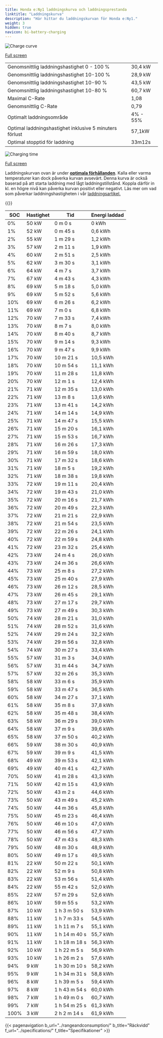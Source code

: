 ```yaml
---
title: Honda e:Ny1 laddningskurva och laddningsprestanda
linktitle: "Laddningskurva"
description: "Här hittar du laddningskurvan för Honda e:Ny1."
weight: 3
hidden: true
navicon: bi-battery-charging
---
```

<!-- markdownlint-disable MD033 -->
<img src="/images/models/honda/e_ny1/e_ny1/chargingcurve.svg" alt="Charge curve" class="img-fluid">

[Full screen](/images/models/honda/e_ny1/e_ny1/chargingcurve.svg)


<table class="table table-striped border">
<tbody>
<tr>
<td>Genomsnittlig laddningshastighet 0 - 100 %</td><td>30,4 kW</td>
</tr>
<tr>
<td>Genomsnittlig laddningshastighet 10-100 %</td><td>28,9 kW</td>
</tr>
<tr>
<td>Genomsnittlig laddningshastighet 10-90 %</td><td>43,5 kW</td>
</tr>
<tr>
<td>Genomsnittlig laddningshastighet 10-80 %</td><td>60,7 kW</td>
</tr>
<tr>
<td>Maximal C-Rate</td><td>1,08</td>
</tr>
<tr>
<td>Genomsnittlig C-Rate</td><td>0,79</td>
</tr>
<tr>
<td>Optimalt laddningsområde</td><td>4% - 55%</td>
</tr>
<tr>
<td>Optimal laddningshastighet inklusive 5 minuters förlust</td><td>57,1kW</td>
</tr>
<tr>
<td>Optimal stopptid för laddning</td><td>33m12s</td>
</tr>
</tbody>
</table>
<img src="/images/models/honda/e_ny1/e_ny1/chargingtime.svg" alt="Charging time" class="img-fluid">

[Full screen](/images/models/honda/e_ny1/e_ny1/chargingtime.svg)


Laddningskurvan ovan är under **[optimala förhållanden](../../../../../technology/battery/charging/#temperatur)**. Kalla eller varma temperaturer kan dock påverka kurvan avsevärt. Denna kurva är också baserad på att starta laddning med lågt laddningstillstånd. Koppla därför in kl. en högre nivå kan påverka kurvan positivt eller negativt. Läs mer om vad som påverkar laddningshastigheten i vår [laddningsartikel.](../../../../../technology/battery/charging/)


{{<evkxdisplayaddarticle />}}
<table class="table table-striped border">
<thead>
<tr><th>SOC</th><th>Hastighet</th><th>Tid</th><th>Energi laddad</th></tr>
</thead>
<tbody>
<tr>
<td>0%</td><td>50 kW</td><td> 0 m 0 s </td><td>0 kWh </td>
</tr>
<tr>
<td>1%</td><td>52 kW</td><td> 0 m 45 s </td><td>0,6 kWh </td>
</tr>
<tr>
<td>2%</td><td>55 kW</td><td> 1 m 29 s </td><td>1,2 kWh </td>
</tr>
<tr>
<td>3%</td><td>57 kW</td><td> 2 m 11 s </td><td>1,9 kWh </td>
</tr>
<tr>
<td>4%</td><td>60 kW</td><td> 2 m 51 s </td><td>2,5 kWh </td>
</tr>
<tr>
<td>5%</td><td>62 kW</td><td> 3 m 30 s </td><td>3,1 kWh </td>
</tr>
<tr>
<td>6%</td><td>64 kW</td><td> 4 m 7 s </td><td>3,7 kWh </td>
</tr>
<tr>
<td>7%</td><td>67 kW</td><td> 4 m 43 s </td><td>4,3 kWh </td>
</tr>
<tr>
<td>8%</td><td>69 kW</td><td> 5 m 18 s </td><td>5,0 kWh </td>
</tr>
<tr>
<td>9%</td><td>69 kW</td><td> 5 m 52 s </td><td>5,6 kWh </td>
</tr>
<tr>
<td>10%</td><td>69 kW</td><td> 6 m 26 s </td><td>6,2 kWh </td>
</tr>
<tr>
<td>11%</td><td>69 kW</td><td> 7 m 0 s </td><td>6,8 kWh </td>
</tr>
<tr>
<td>12%</td><td>70 kW</td><td> 7 m 33 s </td><td>7,4 kWh </td>
</tr>
<tr>
<td>13%</td><td>70 kW</td><td> 8 m 7 s </td><td>8,0 kWh </td>
</tr>
<tr>
<td>14%</td><td>70 kW</td><td> 8 m 40 s </td><td>8,7 kWh </td>
</tr>
<tr>
<td>15%</td><td>70 kW</td><td> 9 m 14 s </td><td>9,3 kWh </td>
</tr>
<tr>
<td>16%</td><td>70 kW</td><td> 9 m 47 s </td><td>9,9 kWh </td>
</tr>
<tr>
<td>17%</td><td>70 kW</td><td> 10 m 21 s </td><td>10,5 kWh </td>
</tr>
<tr>
<td>18%</td><td>70 kW</td><td> 10 m 54 s </td><td>11,1 kWh </td>
</tr>
<tr>
<td>19%</td><td>70 kW</td><td> 11 m 28 s </td><td>11,8 kWh </td>
</tr>
<tr>
<td>20%</td><td>70 kW</td><td> 12 m 1 s </td><td>12,4 kWh </td>
</tr>
<tr>
<td>21%</td><td>71 kW</td><td> 12 m 35 s </td><td>13,0 kWh </td>
</tr>
<tr>
<td>22%</td><td>71 kW</td><td> 13 m 8 s </td><td>13,6 kWh </td>
</tr>
<tr>
<td>23%</td><td>71 kW</td><td> 13 m 41 s </td><td>14,2 kWh </td>
</tr>
<tr>
<td>24%</td><td>71 kW</td><td> 14 m 14 s </td><td>14,9 kWh </td>
</tr>
<tr>
<td>25%</td><td>71 kW</td><td> 14 m 47 s </td><td>15,5 kWh </td>
</tr>
<tr>
<td>26%</td><td>71 kW</td><td> 15 m 20 s </td><td>16,1 kWh </td>
</tr>
<tr>
<td>27%</td><td>71 kW</td><td> 15 m 53 s </td><td>16,7 kWh </td>
</tr>
<tr>
<td>28%</td><td>71 kW</td><td> 16 m 26 s </td><td>17,3 kWh </td>
</tr>
<tr>
<td>29%</td><td>71 kW</td><td> 16 m 59 s </td><td>18,0 kWh </td>
</tr>
<tr>
<td>30%</td><td>71 kW</td><td> 17 m 32 s </td><td>18,6 kWh </td>
</tr>
<tr>
<td>31%</td><td>71 kW</td><td> 18 m 5 s </td><td>19,2 kWh </td>
</tr>
<tr>
<td>32%</td><td>71 kW</td><td> 18 m 38 s </td><td>19,8 kWh </td>
</tr>
<tr>
<td>33%</td><td>72 kW</td><td> 19 m 11 s </td><td>20,4 kWh </td>
</tr>
<tr>
<td>34%</td><td>72 kW</td><td> 19 m 43 s </td><td>21,0 kWh </td>
</tr>
<tr>
<td>35%</td><td>72 kW</td><td> 20 m 16 s </td><td>21,7 kWh </td>
</tr>
<tr>
<td>36%</td><td>72 kW</td><td> 20 m 49 s </td><td>22,3 kWh </td>
</tr>
<tr>
<td>37%</td><td>72 kW</td><td> 21 m 21 s </td><td>22,9 kWh </td>
</tr>
<tr>
<td>38%</td><td>72 kW</td><td> 21 m 54 s </td><td>23,5 kWh </td>
</tr>
<tr>
<td>39%</td><td>72 kW</td><td> 22 m 26 s </td><td>24,1 kWh </td>
</tr>
<tr>
<td>40%</td><td>72 kW</td><td> 22 m 59 s </td><td>24,8 kWh </td>
</tr>
<tr>
<td>41%</td><td>72 kW</td><td> 23 m 32 s </td><td>25,4 kWh </td>
</tr>
<tr>
<td>42%</td><td>73 kW</td><td> 24 m 4 s </td><td>26,0 kWh </td>
</tr>
<tr>
<td>43%</td><td>73 kW</td><td> 24 m 36 s </td><td>26,6 kWh </td>
</tr>
<tr>
<td>44%</td><td>73 kW</td><td> 25 m 8 s </td><td>27,2 kWh </td>
</tr>
<tr>
<td>45%</td><td>73 kW</td><td> 25 m 40 s </td><td>27,9 kWh </td>
</tr>
<tr>
<td>46%</td><td>73 kW</td><td> 26 m 12 s </td><td>28,5 kWh </td>
</tr>
<tr>
<td>47%</td><td>73 kW</td><td> 26 m 45 s </td><td>29,1 kWh </td>
</tr>
<tr>
<td>48%</td><td>73 kW</td><td> 27 m 17 s </td><td>29,7 kWh </td>
</tr>
<tr>
<td>49%</td><td>73 kW</td><td> 27 m 49 s </td><td>30,3 kWh </td>
</tr>
<tr>
<td>50%</td><td>74 kW</td><td> 28 m 21 s </td><td>31,0 kWh </td>
</tr>
<tr>
<td>51%</td><td>74 kW</td><td> 28 m 52 s </td><td>31,6 kWh </td>
</tr>
<tr>
<td>52%</td><td>74 kW</td><td> 29 m 24 s </td><td>32,2 kWh </td>
</tr>
<tr>
<td>53%</td><td>74 kW</td><td> 29 m 56 s </td><td>32,8 kWh </td>
</tr>
<tr>
<td>54%</td><td>74 kW</td><td> 30 m 27 s </td><td>33,4 kWh </td>
</tr>
<tr>
<td>55%</td><td>57 kW</td><td> 31 m 3 s </td><td>34,0 kWh </td>
</tr>
<tr>
<td>56%</td><td>57 kW</td><td> 31 m 44 s </td><td>34,7 kWh </td>
</tr>
<tr>
<td>57%</td><td>57 kW</td><td> 32 m 26 s </td><td>35,3 kWh </td>
</tr>
<tr>
<td>58%</td><td>58 kW</td><td> 33 m 6 s </td><td>35,9 kWh </td>
</tr>
<tr>
<td>59%</td><td>58 kW</td><td> 33 m 47 s </td><td>36,5 kWh </td>
</tr>
<tr>
<td>60%</td><td>58 kW</td><td> 34 m 27 s </td><td>37,1 kWh </td>
</tr>
<tr>
<td>61%</td><td>58 kW</td><td> 35 m 8 s </td><td>37,8 kWh </td>
</tr>
<tr>
<td>62%</td><td>58 kW</td><td> 35 m 48 s </td><td>38,4 kWh </td>
</tr>
<tr>
<td>63%</td><td>58 kW</td><td> 36 m 29 s </td><td>39,0 kWh </td>
</tr>
<tr>
<td>64%</td><td>58 kW</td><td> 37 m 9 s </td><td>39,6 kWh </td>
</tr>
<tr>
<td>65%</td><td>58 kW</td><td> 37 m 50 s </td><td>40,2 kWh </td>
</tr>
<tr>
<td>66%</td><td>59 kW</td><td> 38 m 30 s </td><td>40,9 kWh </td>
</tr>
<tr>
<td>67%</td><td>59 kW</td><td> 39 m 9 s </td><td>41,5 kWh </td>
</tr>
<tr>
<td>68%</td><td>49 kW</td><td> 39 m 53 s </td><td>42,1 kWh </td>
</tr>
<tr>
<td>69%</td><td>49 kW</td><td> 40 m 41 s </td><td>42,7 kWh </td>
</tr>
<tr>
<td>70%</td><td>50 kW</td><td> 41 m 28 s </td><td>43,3 kWh </td>
</tr>
<tr>
<td>71%</td><td>50 kW</td><td> 42 m 15 s </td><td>43,9 kWh </td>
</tr>
<tr>
<td>72%</td><td>50 kW</td><td> 43 m 2 s </td><td>44,6 kWh </td>
</tr>
<tr>
<td>73%</td><td>50 kW</td><td> 43 m 49 s </td><td>45,2 kWh </td>
</tr>
<tr>
<td>74%</td><td>50 kW</td><td> 44 m 36 s </td><td>45,8 kWh </td>
</tr>
<tr>
<td>75%</td><td>50 kW</td><td> 45 m 23 s </td><td>46,4 kWh </td>
</tr>
<tr>
<td>76%</td><td>50 kW</td><td> 46 m 10 s </td><td>47,0 kWh </td>
</tr>
<tr>
<td>77%</td><td>50 kW</td><td> 46 m 56 s </td><td>47,7 kWh </td>
</tr>
<tr>
<td>78%</td><td>50 kW</td><td> 47 m 43 s </td><td>48,3 kWh </td>
</tr>
<tr>
<td>79%</td><td>50 kW</td><td> 48 m 30 s </td><td>48,9 kWh </td>
</tr>
<tr>
<td>80%</td><td>50 kW</td><td> 49 m 17 s </td><td>49,5 kWh </td>
</tr>
<tr>
<td>81%</td><td>22 kW</td><td> 50 m 22 s </td><td>50,1 kWh </td>
</tr>
<tr>
<td>82%</td><td>22 kW</td><td> 52 m 9 s </td><td>50,8 kWh </td>
</tr>
<tr>
<td>83%</td><td>22 kW</td><td> 53 m 56 s </td><td>51,4 kWh </td>
</tr>
<tr>
<td>84%</td><td>22 kW</td><td> 55 m 42 s </td><td>52,0 kWh </td>
</tr>
<tr>
<td>85%</td><td>22 kW</td><td> 57 m 29 s </td><td>52,6 kWh </td>
</tr>
<tr>
<td>86%</td><td>10 kW</td><td> 59 m 55 s </td><td>53,2 kWh </td>
</tr>
<tr>
<td>87%</td><td>10 kW</td><td>1 h 3 m 50 s </td><td>53,9 kWh </td>
</tr>
<tr>
<td>88%</td><td>11 kW</td><td>1 h 7 m 33 s </td><td>54,5 kWh </td>
</tr>
<tr>
<td>89%</td><td>11 kW</td><td>1 h 11 m 7 s </td><td>55,1 kWh </td>
</tr>
<tr>
<td>90%</td><td>11 kW</td><td>1 h 14 m 40 s </td><td>55,7 kWh </td>
</tr>
<tr>
<td>91%</td><td>11 kW</td><td>1 h 18 m 18 s </td><td>56,3 kWh </td>
</tr>
<tr>
<td>92%</td><td>10 kW</td><td>1 h 22 m 5 s </td><td>56,9 kWh </td>
</tr>
<tr>
<td>93%</td><td>10 kW</td><td>1 h 26 m 2 s </td><td>57,6 kWh </td>
</tr>
<tr>
<td>94%</td><td>9 kW</td><td>1 h 30 m 10 s </td><td>58,2 kWh </td>
</tr>
<tr>
<td>95%</td><td>9 kW</td><td>1 h 34 m 31 s </td><td>58,8 kWh </td>
</tr>
<tr>
<td>96%</td><td>8 kW</td><td>1 h 39 m 5 s </td><td>59,4 kWh </td>
</tr>
<tr>
<td>97%</td><td>8 kW</td><td>1 h 43 m 54 s </td><td>60,0 kWh </td>
</tr>
<tr>
<td>98%</td><td>7 kW</td><td>1 h 49 m 0 s </td><td>60,7 kWh </td>
</tr>
<tr>
<td>99%</td><td>7 kW</td><td>1 h 54 m 25 s </td><td>61,3 kWh </td>
</tr>
<tr>
<td>100%</td><td>3 kW</td><td>2 h 2 m 14 s </td><td>61,9 kWh </td>
</tr>
</tbody>
</table>


{{< pagenavigation b_url="../rangeandconsumption/" b_title="Räckvidd" f_url="../specifications/" f_title="Specifikationer" >}}
